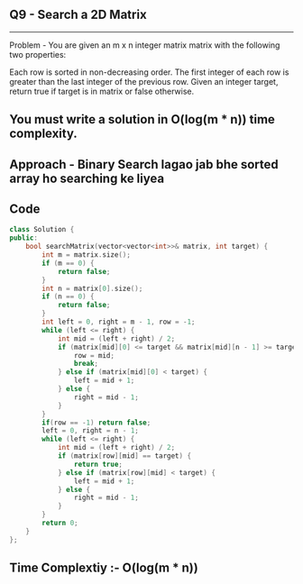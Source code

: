 ## Q9 - Search a 2D Matrix
---
Problem - You are given an m x n integer matrix matrix with the following two properties:

Each row is sorted in non-decreasing order.
The first integer of each row is greater than the last integer of the previous row.
Given an integer target, return true if target is in matrix or false otherwise.

You must write a solution in O(log(m * n)) time complexity.
---

## Approach - Binary Search lagao jab bhe sorted array ho searching ke liyea
## Code
```cpp
class Solution {
public:
    bool searchMatrix(vector<vector<int>>& matrix, int target) {
        int m = matrix.size();
        if (m == 0) {
            return false;
        }
        int n = matrix[0].size();
        if (n == 0) {
            return false;
        }
        int left = 0, right = m - 1, row = -1;
        while (left <= right) {
            int mid = (left + right) / 2;
            if (matrix[mid][0] <= target && matrix[mid][n - 1] >= target) {
                row = mid;
                break;
            } else if (matrix[mid][0] < target) {
                left = mid + 1;
            } else {
                right = mid - 1;
            }
        }
        if(row == -1) return false;
        left = 0, right = n - 1;
        while (left <= right) {
            int mid = (left + right) / 2;
            if (matrix[row][mid] == target) {
                return true;
            } else if (matrix[row][mid] < target) {
                left = mid + 1;
            } else {
                right = mid - 1;
            }
        }
        return 0;
    }
};
```
## Time Complextiy :- O(log(m * n))
